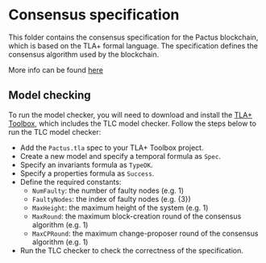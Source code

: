 # Consensus specification

This folder contains the consensus specification for the Pactus blockchain,
which is based on the TLA+ formal language.
The specification defines the consensus algorithm used by the blockchain.

More info can be found [here](https://docs.pactus.org/protocol/consensus/specification/)

## Model checking

To run the model checker, you will need to download and install the [TLA+ Toolbox](https://lamport.azurewebsites.net/tla/toolbox.html),
which includes the TLC model checker. Follow the steps below to run the TLC model checker:

- Add the `Pactus.tla` spec to your TLA+ Toolbox project.
- Create a new model and specify a temporal formula as `Spec`.
- Specify an invariants formula as `TypeOK`.
- Specify a properties formula as `Success`.
- Define the required constants:
    - `NumFaulty`: the number of faulty nodes (e.g. 1)
    - `FaultyNodes`: the index of faulty nodes (e.g. {3})
    - `MaxHeight`: the maximum height of the system (e.g. 1)
    - `MaxRound`: the maximum block-creation round of the consensus algorithm (e.g. 1)
    - `MaxCPRound`: the maximum change-proposer round of the consensus algorithm (e.g. 1)
- Run the TLC checker to check the correctness of the specification.
